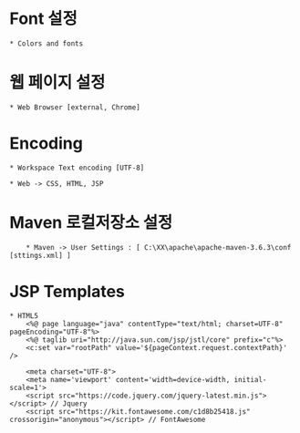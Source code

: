# Font 설정
    * Colors and fonts

# 웹 페이지 설정
    * Web Browser [external, Chrome]

# Encoding
    * Workspace Text encoding [UTF-8]

    * Web -> CSS, HTML, JSP

# Maven 로컬저장소 설정
        * Maven -> User Settings : [ C:\XX\apache\apache-maven-3.6.3\conf [sttings.xml] ]

# JSP Templates
    * HTML5
        <%@ page language="java" contentType="text/html; charset=UTF-8" pageEncoding="UTF-8"%>
        <%@ taglib uri="http://java.sun.com/jsp/jstl/core" prefix="c"%>
        <c:set var="rootPath" value='${pageContext.request.contextPath}' />

        <meta charset="UTF-8">
        <meta name='viewport' content='width=device-width, initial-scale=1'>
        <script src="https://code.jquery.com/jquery-latest.min.js"></script> // Jquery
        <script src="https://kit.fontawesome.com/c1d8b25418.js" crossorigin="anonymous"></script> // FontAwesome